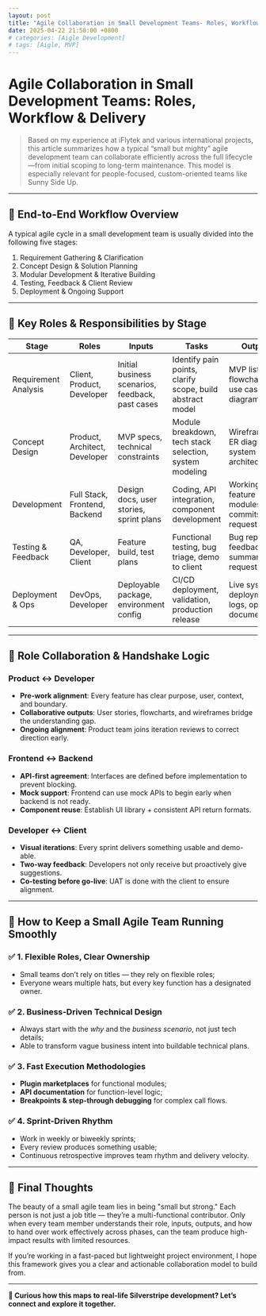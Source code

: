```yaml
---
layout: post
title: "Agile Collaboration in Small Development Teams- Roles, Workflow and Delivery"
date: 2025-04-22 21:50:00 +0800
# categories: [Aigle Development]
# tags: [Aigle, MVP]
---
```




# Agile Collaboration in Small Development Teams: Roles, Workflow & Delivery

> Based on my experience at iFlytek and various international projects, this article summarizes how a typical “small but mighty” agile development team can collaborate efficiently across the full lifecycle—from initial scoping to long-term maintenance. This model is especially relevant for people-focused, custom-oriented teams like Sunny Side Up.

---

## 🌱 End-to-End Workflow Overview

A typical agile cycle in a small development team is usually divided into the following five stages:

1. Requirement Gathering & Clarification  
2. Concept Design & Solution Planning  
3. Modular Development & Iterative Building  
4. Testing, Feedback & Client Review  
5. Deployment & Ongoing Support

---

## 👥 Key Roles & Responsibilities by Stage

| Stage                | Roles                        | Inputs                                       | Tasks                                                | Outputs                                         |
|---------------------|------------------------------|----------------------------------------------|------------------------------------------------------|-------------------------------------------------|
| Requirement Analysis| Client, Product, Developer    | Initial business scenarios, feedback, past cases | Identify pain points, clarify scope, build abstract model | MVP list, flowcharts, use case diagrams         |
| Concept Design      | Product, Architect, Developer | MVP specs, technical constraints              | Module breakdown, tech stack selection, system modeling | Wireframes, ER diagrams, system architecture    |
| Development         | Full Stack, Frontend, Backend | Design docs, user stories, sprint plans       | Coding, API integration, component development       | Working feature modules, commits, pull requests |
| Testing & Feedback  | QA, Developer, Client         | Feature build, test plans                     | Functional testing, bug triage, demo to client       | Bug reports, feedback summary, fix requests     |
| Deployment & Ops    | DevOps, Developer             | Deployable package, environment config        | CI/CD deployment, validation, production release     | Live system, deployment logs, ops documentation |

---

## 🔄 Role Collaboration & Handshake Logic

### Product ↔ Developer
- **Pre-work alignment**: Every feature has clear purpose, user, context, and boundary.
- **Collaborative outputs**: User stories, flowcharts, and wireframes bridge the understanding gap.
- **Ongoing alignment**: Product team joins iteration reviews to correct direction early.

### Frontend ↔ Backend
- **API-first agreement**: Interfaces are defined before implementation to prevent blocking.
- **Mock support**: Frontend can use mock APIs to begin early when backend is not ready.
- **Component reuse**: Establish UI library + consistent API return formats.

### Developer ↔ Client
- **Visual iterations**: Every sprint delivers something usable and demo-able.
- **Two-way feedback**: Developers not only receive but proactively give suggestions.
- **Co-testing before go-live**: UAT is done with the client to ensure alignment.

---

## 🚀 How to Keep a Small Agile Team Running Smoothly

### ✅ 1. Flexible Roles, Clear Ownership
- Small teams don’t rely on titles — they rely on flexible roles;
- Everyone wears multiple hats, but every key function has a designated owner.

### ✅ 2. Business-Driven Technical Design
- Always start with the *why* and the *business scenario*, not just tech details;
- Able to transform vague business intent into buildable technical plans.

### ✅ 3. Fast Execution Methodologies
- **Plugin marketplaces** for functional modules;
- **API documentation** for function-level logic;
- **Breakpoints & step-through debugging** for complex call flows.

### ✅ 4. Sprint-Driven Rhythm
- Work in weekly or biweekly sprints;
- Every review produces something usable;
- Continuous retrospective improves team rhythm and delivery velocity.

---

## 🧠 Final Thoughts

The beauty of a small agile team lies in being "small but strong." Each person is not just a job title — they’re a multi-functional contributor. Only when every team member understands their role, inputs, outputs, and how to hand over work effectively across phases, can the team produce high-impact results with limited resources.

If you’re working in a fast-paced but lightweight project environment, I hope this framework gives you a clear and actionable collaboration model to build from.

---

**📌 Curious how this maps to real-life Silverstripe development? Let’s connect and explore it together.**
